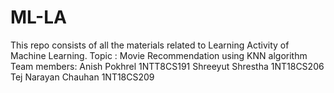 # ML-LA
This repo consists of all the materials related to Learning Activity of Machine Learning.
Topic : Movie Recommendation using KNN algorithm
Team members:
Anish Pokhrel 1NTT8CS191
Shreeyut Shrestha 1NT18CS206
Tej Narayan Chauhan 1NT18CS209
